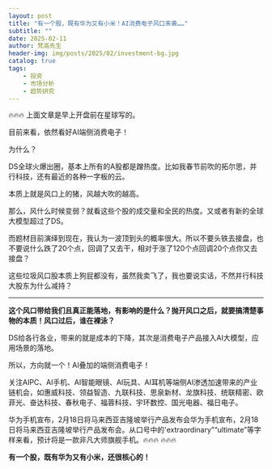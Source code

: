 ```yaml
---
layout: post
title: "有一个股，既有华为又有小米！AI消费电子风口来袭……"
subtitle: ""
date: 2025-02-11
author: 梵高先生
header-img: img/posts/2025/02/investment-bg.jpg
catalog: true
tags:
    - 投资
    - 市场分析
    - 趋势研究
---
```


🔥🔥🔥
上面文章是早上开盘前在星球写的。

目前来看，依然看好AI端侧消费电子！

为什么？

DS全球火爆出圈，基本上所有的A股都是蹭热度。比如我春节前吹的拓尔思，并行科技，还有最近的各种一字板的云。

本质上就是风口上的猪，风越大吹的越高。

那么，风什么时候变弱？就看这些个股的成交量和全民的热度。又或者有新的全球大模型超过了DS。

而题材目前演绎到现在，我认为一波顶到头的概率很大。所以不要头铁去接盘，也不要说什么跌了20个点，回调了又去干，相对于涨了120个点回调20个点你又去接盘？

这些垃圾风口股本质上狗屁都没有，虽然我卖飞了，我也要说实话，不然并行科技大股东为什么减持？

****

**这个风口带给我们且真正能落地，有影响的是什么？抛开风口之后，就要搞清楚事物的本质！风口过后，谁在裸泳？**

DS给各行各业，带来的就是成本的下降，其次是消费电子产品接入AI大模型，应用场景的落地。

所以，方向就一个！AI叠加的端侧消费电子！

关注AIPC、AI手机、AI智能眼镜、AI玩具、AI耳机等端侧AI渗透加速带来的产业链机会，如惠威科技、领益智造、九联科技、思泉新材、龙旗科技、统联精密、欧菲光、奋达科技、春秋电子、福蓉科技、宇环数控、国光电器、福日电子。

华为手机宣布，2月18日将马来西亚吉隆坡举行产品发布会华为手机宣布，2月18日将马来西亚吉隆坡举行产品发布会。从口号中的&#39;extraordinary”“ultimate”等字样来看，预计将是一款非凡大师旗舰手机。🔥🔥🔥
🔥🔥🔥

**有一个股，既有华为又有小米，还很核心的！**